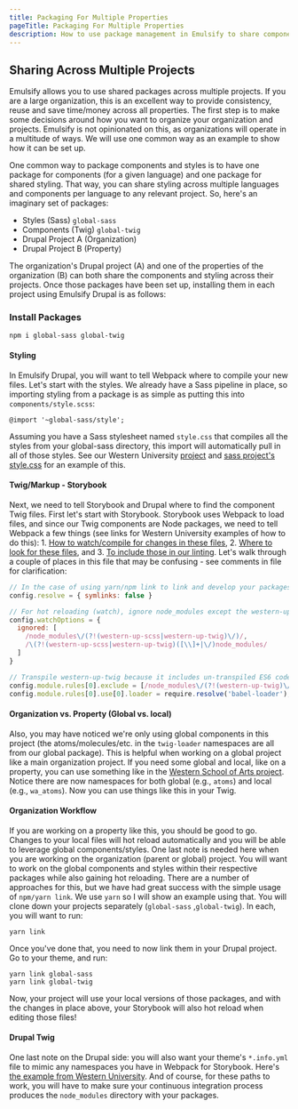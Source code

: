 ```yaml
---
title: Packaging For Multiple Properties
pageTitle: Packaging For Multiple Properties
description: How to use package management in Emulsify to share components and styles across multiple projects
---
```


## Sharing Across Multiple Projects

Emulsify allows you to use shared packages across multiple projects. If you are a large organization, this is an excellent way to provide consistency, reuse and save time/money across all properties. The first step is to make some decisions around how you want to organize your organization and projects. Emulsify is not opinionated on this, as organizations will operate in a multitude of ways. We will use one common way as an example to show how it can be set up.&#x20;

One common way to package components and styles is to have one package for components (for a given language) and one package for shared styling. That way, you can share styling across multiple languages and components per language to any relevant project. So, here's an imaginary set of packages:

* Styles (Sass) `global-sass`
* Components (Twig) `global-twig`
* Drupal Project A (Organization)
* Drupal Project B (Property)

The organization's Drupal project (A) and one of the properties of the organization (B) can both share the components and styling across their projects. Once those packages have been set up, installing them in each project using Emulsify Drupal is as follows:

### Install Packages

```
npm i global-sass global-twig
```

#### Styling

In Emulsify Drupal,  you will want to tell Webpack where to compile your new files. Let's start with the styles. We already have a Sass pipeline in place, so importing styling from a package is as simple as putting this into `components/style.scss`:

```
@import '~global-sass/style';
```

Assuming you have a Sass stylesheet named `style.css` that compiles all the styles from your global-sass directory, this import will automatically pull in all of those styles. See our Western University [project](https://github.com/emulsify-ds/westernuni/blob/master/web/themes/custom/western-up/components/style.scss) and [sass project's style.css](https://github.com/emulsify-ds/western-up-scss/blob/master/style.scss) for an example of this.&#x20;

#### Twig/Markup - Storybook

Next, we need to tell Storybook and Drupal where to find the component Twig files. First let's start with Storybook. Storybook uses Webpack to load files, and since our Twig components are Node packages, we need to tell Webpack a few things (see links for Western University examples of how to do this): 1. [How to watch/compile for changes in these files](https://github.com/emulsify-ds/westernuni/blob/master/web/themes/custom/western-up/.storybook/webpack.config.js#L7-L18), 2. [Where to look for these files](https://github.com/emulsify-ds/westernuni/blob/master/web/themes/custom/western-up/.storybook/webpack.config.js#L29-L43), and 3. [To include those in our linting](https://github.com/emulsify-ds/westernuni/blob/master/web/themes/custom/western-up/.storybook/webpack.config.js#L94-L95). Let's walk through a couple of places in this file that may be confusing - see comments in file for clarification:

```javascript
// In the case of using yarn/npm link to link and develop your packages locally, this will help.
config.resolve = { symlinks: false }

// For hot reloading (watch), ignore node_modules except the western-up-scss/twig directories. 
config.watchOptions = {
  ignored: [
    /node_modules\/(?!(western-up-scss|western-up-twig)\/)/,
    /\(?!(western-up-scss|western-up-twig)([\\]+|\/)node_modules/
  ]
}

// Transpile western-up-twig because it includes un-transpiled ES6 code.
config.module.rules[0].exclude = [/node_modules\/(?!(western-up-twig)\/)/];
config.module.rules[0].use[0].loader = require.resolve('babel-loader');
```

#### Organization vs. Property (Global vs. local)

Also, you may have noticed we're only using global components in this project (the atoms/molecules/etc. in the `twig-loader` namespaces are all from our global package). This is helpful when working on a global project like a main organization project. If you need some global and local, like on a property, you can use something like in the [Western School of Arts project](https://github.com/emulsify-ds/westernarts/blob/master/web/themes/custom/western\_arts/.storybook/webpack.config.js#L43-L77). Notice there are now namespaces for both global (e.g., `atoms`) and local (e.g., `wa_atoms`). Now you can use things like this in your Twig.

#### Organization Workflow

If you are working on a property like this, you should be good to go. Changes to your local files will hot reload automatically and you will be able to leverage global components/styles. One last note is needed here when you are working on the organization (parent or global) project. You will want to work on the global components and styles within their respective packages while also gaining hot reloading. There are a number of approaches for this, but we have had great success with the simple usage of `npm/yarn link`. We use `yarn` so I will show an example using that. You will clone down your projects separately (`global-sass` ,`global-twig`). In each, you will want to run:

```
yarn link
```

Once you've done that, you need to now link them in your Drupal project. Go to your theme, and run:

```
yarn link global-sass
yarn link global-twig
```

Now, your project will use your local versions of those packages, and with the changes in place above, your Storybook will also hot reload when editing those files!

#### Drupal Twig

One last note on the Drupal side: you will also want your theme's `*.info.yml` file to mimic any namespaces you have in Webpack for Storybook. Here's [the example from Western University](https://github.com/emulsify-ds/westernuni/blob/master/web/themes/custom/western-up/western\_up.info.yml#L46-L58). And of course, for these paths to work, you will have to make sure your continuous integration process produces the `node_modules` directory with your packages.
